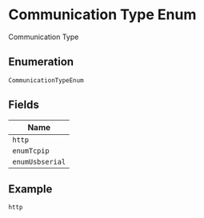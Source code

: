 
# Communication Type Enum

Communication Type

## Enumeration

`CommunicationTypeEnum`

## Fields

| Name |
|  --- |
| `http` |
| `enumTcpip` |
| `enumUsbserial` |

## Example

```
http
```

